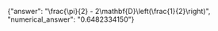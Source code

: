 {"answer": "\\frac{\\pi}{2} - 2\\mathbf{D}\\left(\\frac{1}{2}\\right)", "numerical_answer": "0.6482334150"}